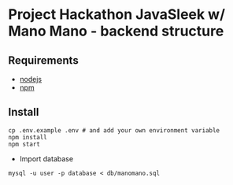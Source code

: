 # Project Hackathon JavaSleek w/ Mano Mano - backend structure

## Requirements

- [nodejs](https://nodejs.org/en/)
- [npm](https://www.npmjs.com/)

## Install

```shell
cp .env.example .env # and add your own environment variable
npm install
npm start
```

- Import database
```shell
mysql -u user -p database < db/manomano.sql
```
